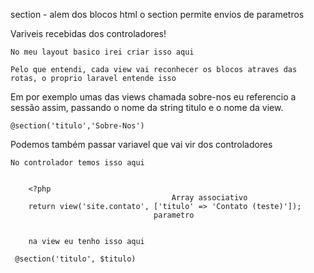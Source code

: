 section - alem dos blocos html o section permite envios de parametros 

Variveis recebidas dos controladores!



    No meu layout basico irei criar isso aqui

<title>Super Gestão - @yield('titulo')</title>

    Pelo que entendi, cada view vai reconhecer os blocos atraves das rotas, o proprio laravel entende isso

Em por exemplo umas das views chamada sobre-nos eu referencio a sessão assim, passando o nome
da string titulo e o nome da view.

    @section('titulo','Sobre-Nos')



Podemos também passar variavel que vai vir dos controladores

    No controlador temos isso aqui 


        <?php
                                        Array associativo 
        return view('site.contato', ['titulo' => 'Contato (teste)']);           
                                    parametro


        na view eu tenho isso aqui 
        
     @section('titulo', $titulo)


